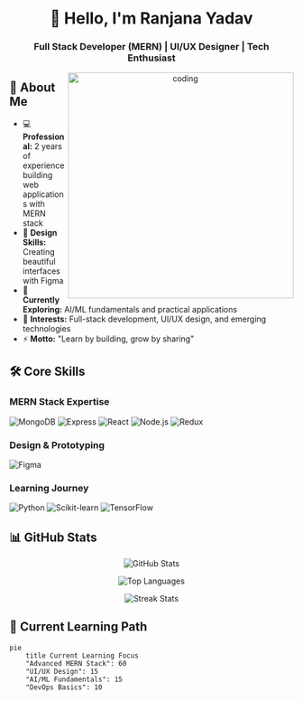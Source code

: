 <h1 align="center">👋 Hello, I'm Ranjana Yadav</h1>
<h3 align="center">Full Stack Developer (MERN) | UI/UX Designer | Tech Enthusiast</h3>

<div align="center">
  <img align="right" alt="coding" width="400" src="https://cdn.dribbble.com/users/17707/screenshots/2418754/media/4d0b7f48f8e47a8c7efd5f6f4e2e0e0b.gif">
</div>

## 🚀 About Me
- 💻 **Professional:** 2 years of experience building web applications with MERN stack
- 🎨 **Design Skills:** Creating beautiful interfaces with Figma
- 🌱 **Currently Exploring:** AI/ML fundamentals and practical applications
- 🔭 **Interests:** Full-stack development, UI/UX design, and emerging technologies
- ⚡ **Motto:** "Learn by building, grow by sharing"

## 🛠 Core Skills

### MERN Stack Expertise
<p align="left">
  <img src="https://img.shields.io/badge/MongoDB-4EA94B?style=for-the-badge&logo=mongodb&logoColor=white" alt="MongoDB">
  <img src="https://img.shields.io/badge/Express.js-000000?style=for-the-badge&logo=express&logoColor=white" alt="Express">
  <img src="https://img.shields.io/badge/React-20232A?style=for-the-badge&logo=react&logoColor=61DAFB" alt="React">
  <img src="https://img.shields.io/badge/Node.js-339933?style=for-the-badge&logo=nodedotjs&logoColor=white" alt="Node.js">
  <img src="https://img.shields.io/badge/Redux-764ABC?style=for-the-badge&logo=redux&logoColor=white" alt="Redux">
</p>

### Design & Prototyping
<p align="left">
  <img src="https://img.shields.io/badge/Figma-F24E1E?style=for-the-badge&logo=figma&logoColor=white" alt="Figma">
<!--   <img src="https://img.shields.io/badge/Adobe%20XD-470137?style=for-the-badge&logo=Adobe%20XD&logoColor=#FF61F6" alt="Adobe XD"> -->
</p>

### Learning Journey
<p align="left">
  <img src="https://img.shields.io/badge/Python-3776AB?style=for-the-badge&logo=python&logoColor=white" alt="Python">
  <img src="https://img.shields.io/badge/scikit_learn-F7931E?style=for-the-badge&logo=scikit-learn&logoColor=white" alt="Scikit-learn">
  <img src="https://img.shields.io/badge/TensorFlow-FF6F00?style=for-the-badge&logo=tensorflow&logoColor=white" alt="TensorFlow">
</p>

## 📊 GitHub Stats

<div align="center">
  
  ![GitHub Stats](https://github-readme-stats.vercel.app/api?username=Ranjana993&show_icons=true&theme=radical&hide_border=true&count_private=true&include_all_commits=true)
  
  ![Top Languages](https://github-readme-stats.vercel.app/api/top-langs/?username=Ranjana993&layout=compact&theme=radical&hide_border=true&langs_count=6)
  
  ![Streak Stats](https://github-readme-streak-stats.herokuapp.com/?user=Ranjana993&theme=radical&hide_border=true)
</div>

## 🌱 Current Learning Path

```mermaid
pie
    title Current Learning Focus
    "Advanced MERN Stack": 60
    "UI/UX Design": 15
    "AI/ML Fundamentals": 15
    "DevOps Basics": 10
